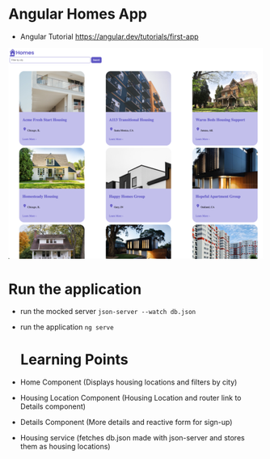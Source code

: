 # Angular Homes App

- Angular Tutorial https://angular.dev/tutorials/first-app
 
 ![](./home.png)

 # Run the application 
 - run the mocked server
 `json-server --watch db.json`
- run the application
  `ng serve`


  # Learning Points
- Home Component (Displays housing locations and filters by city)
- Housing Location Component (Housing Location and router link to Details component)
- Details Component (More details and reactive form for sign-up)
- Housing service (fetches db.json made with json-server  and stores them as housing locations)
